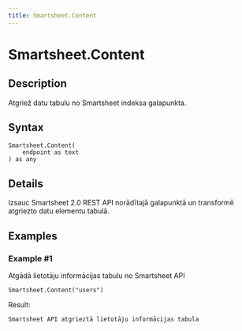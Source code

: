 ```yaml
---
title: Smartsheet.Content
---
```


# Smartsheet.Content


## Description

Atgriež datu tabulu no Smartsheet indeksa galapunkta.


## Syntax

```powerquery
Smartsheet.Content(
    endpoint as text
) as any
```


## Details

Izsauc Smartsheet 2.0 REST API norādītajā galapunktā un transformē atgriezto datu elementu tabulā.


## Examples

### Example #1 
Atgādā lietotāju informācijas tabulu no Smartsheet API
```powerquery
Smartsheet.Content("users")
```

Result: 
```powerquery
Smartsheet API atgrieztā lietotāju informācijas tabula
```



